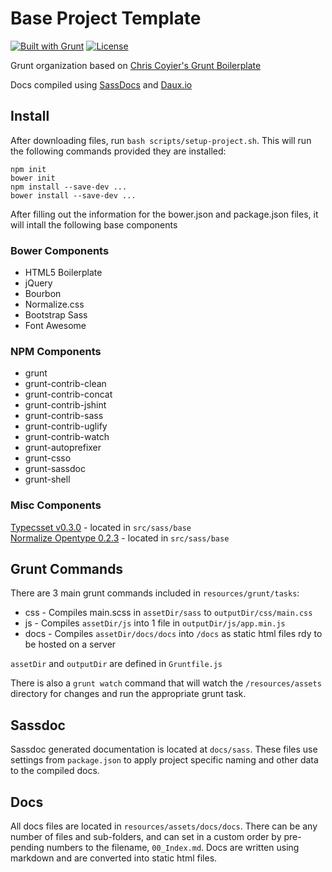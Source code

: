 # Base Project Template
[![Built with Grunt](https://cdn.gruntjs.com/builtwith.png)](http://gruntjs.com/) [![License](http://b.repl.ca/v1/license-MIT-aacc22.png)]()

Grunt organization based on [Chris Coyier's Grunt Boilerplate](https://github.com/chriscoyier/My-Grunt-Boilerplate)

Docs compiled using [SassDocs](https://github.com/SassDoc/sassdoc) and [Daux.io](https://github.com/justinwalsh/daux.io)


##  Install
After downloading files, run `bash scripts/setup-project.sh`. This will run the following commands provided they are installed:

	npm init
	bower init
	npm install --save-dev ...
	bower install --save-dev ...

After filling out the information for the bower.json and package.json files, it will intall the following base components

###  Bower Components
* HTML5 Boilerplate
* jQuery
* Bourbon
* Normalize.css
* Bootstrap Sass
* Font Awesome

###  NPM Components
* grunt
* grunt-contrib-clean
* grunt-contrib-concat
* grunt-contrib-jshint
* grunt-contrib-sass
* grunt-contrib-uglify
* grunt-contrib-watch
* grunt-autoprefixer
* grunt-csso
* grunt-sassdoc
* grunt-shell


###  Misc Components
[Typecsset v0.3.0](https://github.com/csswizardry/typecsset) - located in `src/sass/base`<br>
[Normalize Opentype 0.2.3](https://github.com/kennethormandy/normalize-opentype.css) - located in `src/sass/base`<br>



##  Grunt Commands

There are 3 main grunt commands included in `resources/grunt/tasks`:

* css  - Compiles main.scss in `assetDir/sass` to `outputDir/css/main.css`
* js   - Compiles `assetDir/js` into 1 file in `outputDir/js/app.min.js`
* docs - Compiles `assetDir/docs/docs` into `/docs` as static html files rdy to be hosted on a server

`assetDir` and `outputDir` are defined in `Gruntfile.js`

There is also a `grunt watch` command that will watch the `/resources/assets` directory for changes and run the appropriate grunt task.




## Sassdoc
Sassdoc generated documentation is located at `docs/sass`.  These files use settings from `package.json` to apply project specific naming and other data to the compiled docs.


##  Docs
All docs files are located in `resources/assets/docs/docs`.  There can be any number of files and sub-folders, and can set in a custom order by pre-pending numbers to the filename, `00_Index.md`.  Docs are written using markdown and are converted into static html files.
